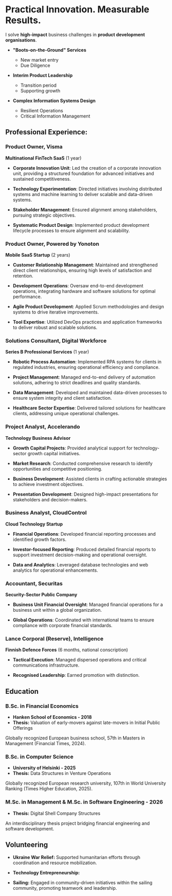 # Practical Innovation. Measurable Results. 

I solve **high-impact** business challenges in **product development organisations**.

- **"Boots-on-the-Ground" Services**
  - New market entry
  - Due Diligence

- **Interim Product Leadership**
  - Transition period
  - Supporting growth

- **Complex Information Systems Design**
  - Resilient Operations
  - Critical Information Management

## Professional Experience:

### Product Owner, Visma  
**Multinational FinTech SaaS** (1 year) 

- **Corporate Innovation Unit**: Led the creation of a corporate innovation unit, providing a structured foundation for advanced initiatives and sustained competitiveness.
  
- **Technology Experimentation**: Directed initiatives involving distributed systems and machine learning to deliver scalable and data-driven systems.

- **Stakeholder Management**: Ensured alignment among stakeholders, pursuing strategic objectives.  

- **Systematic Product Design**: Implemented product development lifecycle processes to ensure alignment and scalability.


### Product Owner, Powered by Yonoton
**Mobile SaaS Startup** (2 years)  

- **Customer Relationship Management**: Maintained and strengthened direct client relationships, ensuring high levels of satisfaction and retention.  

- **Development Operations**: Oversaw end-to-end development operations, integrating hardware and software solutions for optimal performance.  
  
- **Agile Product Development**: Applied Scrum methodologies and design systems to drive iterative improvements.  

- **Tool Expertise**: Utilized DevOps practices and application frameworks to deliver robust and scalable solutions.


### Solutions Consultant, Digital Workforce  
**Series B Professional Services** (1 year)

- **Robotic Process Automation**: Implemented RPA systems for clients in regulated industries, ensuring operational efficiency and compliance.
  
- **Project Management**: Managed end-to-end delivery of automation solutions, adhering to strict deadlines and quality standards.  

- **Data Management**: Developed and maintained data-driven processes to ensure system integrity and client satisfaction.  

- **Healthcare Sector Expertise**: Delivered tailored solutions for healthcare clients, addressing unique operational challenges.


### Project Analyst, Accelerando  
**Technology Business Advisor**  

- **Growth Capital Projects**: Provided analytical support for technology-sector growth capital initiatives.

- **Market Research**: Conducted comprehensive research to identify opportunities and competitive positioning.  

- **Business Development**: Assisted clients in crafting actionable strategies to achieve investment objectives.  

- **Presentation Development**: Designed high-impact presentations for stakeholders and decision-makers.


### Business Analyst, CloudControl  
**Cloud Technology Startup**  

- **Financial Operations**: Developed financial reporting processes and identified growth factors.  

- **Investor-focused Reporting**: Produced detailed financial reports to support investment decision-making and operational oversight.  

- **Data and Analytics**: Leveraged database technologies and web analytics for operational enhancements.  


### Accountant, Securitas  
**Security-Sector Public Company**

- **Business Unit Financial Oversight**: Managed financial operations for a business unit within a global organization.  

- **Global Operations**: Coordinated with international teams to ensure compliance with corporate financial standards.  


### Lance Corporal (Reserve), Intelligence  
**Finnish Defence Forces** (6 months, national conscription) 

- **Tactical Execution**: Managed dispersed operations and critical communications infrastructure.
 
- **Recognised Leadership**: Earned promotion with distinction.


## Education

### B.Sc. in Financial Economics  
- **Hanken School of Economics - 2018**
- **Thesis:** Valuation of early-movers against late-movers in Initial Public Offerings

Globally recognized European business school, 57th in Masters in Management (Financial Times, 2024).

### B.Sc. in Computer Science 
- **University of Helsinki - 2025** 
- **Thesis:**  Data Structures in Venture Operations

Globally recognized European research university, 107th in World University Ranking (Times Higher Education, 2025).    

### M.Sc. in Management & M.Sc. in Software Engineering - 2026  
- **Thesis:** Digital Shell Company Structures

An interdisciplinary thesis project bridging financial engineering and software development.


## Volunteering  

- **Ukraine War Relief:** Supported humanitarian efforts through coordination and resource mobilization.
 
- **Technology Entrepreneurship:** 

- **Sailing:** Engaged in community-driven initiatives within the sailing community, promoting teamwork and leadership.  
